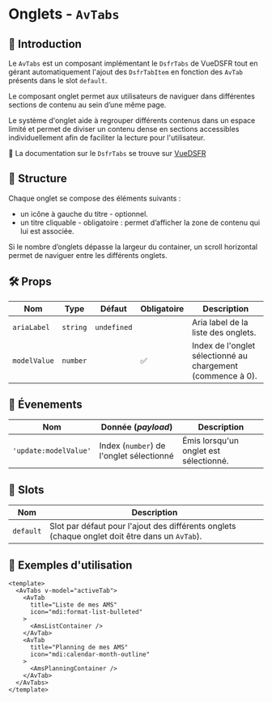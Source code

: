 # Onglets - `AvTabs`

## 🌟 Introduction

Le `AvTabs` est un composant implémentant le `DsfrTabs` de VueDSFR tout en gérant automatiquement l'ajout des `DsfrTabItem` en fonction des `AvTab` présents dans le slot `default`.

Le composant onglet permet aux utilisateurs de naviguer dans différentes sections de contenu au sein d’une même page.

Le système d'onglet aide à regrouper différents contenus dans un espace limité et permet de diviser un contenu dense en sections accessibles individuellement afin de faciliter la lecture pour l'utilisateur.

🏅 La documentation sur le `DsfrTabs` se trouve sur [VueDSFR](https://vue-ds.fr/composants/DsfrTabs)

## 📐 Structure

Chaque onglet se compose des éléments suivants :

- un icône à gauche du titre - optionnel.
- un titre cliquable - obligatoire : permet d’afficher la zone de contenu qui lui est associée.

Si le nombre d’onglets dépasse la largeur du container, un scroll horizontal permet de naviguer entre les différents onglets.

## 🛠️ Props

| Nom | Type | Défaut | Obligatoire | Description |
| --- | --- | --- | --- | --- |
| `ariaLabel` | `string` | `undefined` | | Aria label de la liste des onglets. |
| `modelValue` | `number` | | ✅ | Index de l'onglet sélectionné au chargement (commence à 0). |

## 📡 Évenements

| Nom | Donnée (*payload*) | Description |
| --- | --- | --- |
| `'update:modelValue'` | Index (`number`) de l'onglet sélectionné | Émis lorsqu'un onglet est sélectionné. |

## 🧩 Slots

| Nom | Description |
| --- | --- |
| `default` | Slot par défaut pour l'ajout des différents onglets (chaque onglet doit être dans un `AvTab`). |

## 📝 Exemples d'utilisation

```vue
<template>
  <AvTabs v-model="activeTab">
    <AvTab
      title="Liste de mes AMS"
      icon="mdi:format-list-bulleted"
    >
      <AmsListContainer />
    </AvTab>
    <AvTab
      title="Planning de mes AMS"
      icon="mdi:calendar-month-outline"
    >
      <AmsPlanningContainer />
    </AvTab>
  </AvTabs>
</template>
```
